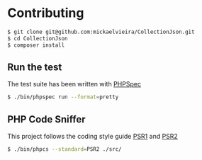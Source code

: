 # Contributing

```sh
$ git clone git@github.com:mickaelvieira/CollectionJson.git
$ cd CollectionJson
$ composer install
```

## Run the test

The test suite has been written with [PHPSpec](http://phpspec.net/)

```sh
$ ./bin/phpspec run --format=pretty
```

## PHP Code Sniffer

This project follows the coding style guide [PSR1](https://github.com/php-fig/fig-standards/blob/master/accepted/PSR-1-basic-coding-standard.md) and [PSR2](https://github.com/php-fig/fig-standards/blob/master/accepted/PSR-2-coding-style-guide.md)

```sh
$ ./bin/phpcs --standard=PSR2 ./src/
```
